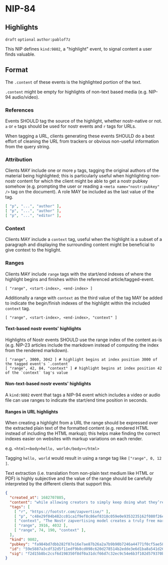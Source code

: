 NIP-84
======

Highlights
----------

`draft` `optional` `author:pablof7z`

This NIP defines `kind:9802`, a "highlight" event, to signal content a user finds valuable.

## Format
The `.content` of these events is the highlighted portion of the text.

`.content` might be empty for highlights of non-text based media (e.g. NIP-94 audio/video).

### References
Events SHOULD tag the source of the highlight, whether nostr-native or not.
`a` or `e` tags should be used for nostr events and `r` tags for URLs.

When tagging a URL, clients generating these events SHOULD do a best effort of cleaning the URL from trackers
or obvious non-useful information from the query string.

### Attribution
Clients MAY include one or more `p` tags, tagging the original authors of the material being highlighted; this is particularly
useful when highlighting non-nostr content for which the client might be able to get a nostr pubkey somehow
(e.g. prompting the user or reading a `<meta name="nostr:pubkey" />` tag on the document). A role MAY be included as the
last value of the tag.

```json
[ "p", "...", "author" ],
[ "p", "...", "author" ],
[ "p", "...", "editor" ],
```

### Context
Clients MAY include a `context` tag, useful when the highlight is a subset of a paragraph and displaying the
surrounding content might be beneficial to give context to the higlight.

### Ranges
Clients MAY include `range` tags with the start/end indexes of where the highlight begins and finishes within
the referenced article/tagged-event.

```
[ "range", <start-index>, <end-index> ]
```

Additionally a range with `context` as the third value of the tag MAY be added to indicate the begin/finish indexes
of the highlight within the included `context` tag.

```
[ "range", <start-index>, <end-index>, "context" ]
```

#### Text-based nostr events' highlights

Highlights of Nostr events SHOULD use the range index of the content as-is
(e.g. NIP-23 articles include the markdown instead of computing the index from the rendered markdown).

```
[ "range", 3000, 3042 ] # highlight begins at index position 3000 of the tagged event's `.content`
[ "range", 42, 84, "context" ] # highlight begins at index position 42 of the `context` tag's value
```

#### Non-text-based nostr events' highlights

A `kind:9802` event that tags a NIP-94 event which includes a video or audio file can use ranges to
indicate the start/end time position in seconds.

#### Ranges in URL highlights

When creating a highlight from a URL the range should be expressed over
the extracted plain text of the formatted content (e.g. rendered HTML instead of including the HTML markup);
this helps make finding the correct indexes easier on websites with markup variations on each render.

e.g. `<html><body>hello, world</body></html>`

Tagging `hello, world` would result in using a range tag like `["range", 0, 12 ]`.

Text extraction (i.e. translation from non-plain text medium like HTML or PDF) is highly subjective and the value
of the range should be carefully interpreted by the different clients that support this.

```json
{
  "created_at": 1682707885,
  "content": "while allowing creators to simply keep doing what they’re doing. Creators don’t need to be blatant shills for brands",
  "tags": [
    [ "r", "https://footstr.com/zapvertise/" ],
    [ "p", "c48e29f04b482cc01ca1f9ef8c86ef8318c059e0e9353235162f080f26e14c11", "author" ],
    [ "context", "The Nostr zapvertising model creates a truly free market for advertisers, while allowing creators to simply keep doing what they’re doing. Creators don’t need to be blatant shills for brands, they just have to create high quality content people find valuable, and companies will naturally want to zapvertise on their posts." ]
    [ "range", 3916, 4032 ],
    [ "range", 74, 190, "context" ],
  ],
  "kind": 9802,
  "pubkey": "fa984bd7dbb282f07e16e7ae87b26a2a7b9b90b7246a44771f0cf5ae58018f52",
  "id": "59e5887a3cdf32d5f11edf9b8cd098c620d278514b2edde3e6d1ba8a541d262c",
  "sig": "f2d15b8bc2csf6d198350f8df0a31dcf66d7c32ec9c54e6b3f102d579370b7de9d164d70350a5b32a2911db3b124e972bafa9a1bc8fd60c1e338903d2f6306b0"
}
```
